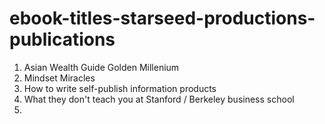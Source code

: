 # ebook-titles-starseed-productions-publications

1.  Asian Wealth Guide Golden Millenium
2.  Mindset Miracles
3.  How to write self-publish information products
4.  What they don't teach you at Stanford / Berkeley business school
5. 
